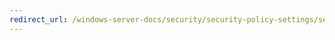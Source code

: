 ```yaml
---
redirect_url: /windows-server-docs/security/security-policy-settings/security-options/user-account-control-allow-uiaccess-applications-to-prompt-for-elevation-without-using-the-secure-desktop.md
---
```

